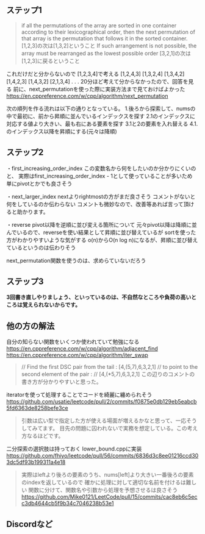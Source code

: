 ## ステップ1
>if all the permutations of the array are sorted in one container according to their lexicographical order, then the next permutation of that array is the permutation that follows it in the sorted container. 
[1,2,3]の次は[1,3,2]ということ
>If such arrangement is not possible, the array must be rearranged as the lowest possible order
[3,2,1]の次は[1,2,3]に戻るということ

これだけだと分からないので
[1,2,3,4]で考える
[1,2,4,3] 
[1,3,2,4]
[1,3,4,2]
[1,4,2,3]
[1,4,3,2]
[2,1,3,4]
.
.
.
20分ほど考えて分からなかったので、回答を見る
前に、next_permutationを使った際に実装方法まで見ておけばよかった
https://en.cppreference.com/w/cpp/algorithm/next_permutation

次の順列を作る流れは以下の通りとなっている。
1.後ろから探索して、numsの中で最初に、前から昇順に並んでいるインデックスを探す
2.1のインデックスに対応する値より大きい、最も右にある要素を探す
3.1と2の要素を入れ替える
4.1.のインデックス以降を昇順にする(元々は降順)


## ステップ2
・first_increasing_order_index
  この変数名から何をしたいのか分かりにくいのと、
  実際はfirst_increasing_order_index - 1として使っていることが多いため
  単にpivotとかでも良さそう

・next_larger_index
  nextよりrightmostの方がまだ良さそう
  コメントがないと何をしているのか伝わらない
  コメントも微妙なので、改善等あれば言って頂けると助かります。

・reverse
  pivot以降を逆順に並び変える箇所について
  元々pivot以降は降順に並んでいるので、reverseを使い結果として昇順に並び替えているが
  sortを使った方がわかりやすいような気がする
  o(n)からO(n log n)になるが、昇順に並び替えているというのは伝わりそう

next_permutation関数を使うのは、求めらていないだろう

## ステップ3
**3回書き直しやりましょう、といっているのは、不自然なところや負荷の高いところは覚えられないからです。**

## 他の方の解法

自分の知らない関数をいくつか使われていて勉強になる
https://en.cppreference.com/w/cpp/algorithm/adjacent_find
https://en.cppreference.com/w/cpp/algorithm/iter_swap

>// Find the first DSC pair from the tail : [4,(5,7),6,3,2,1]
>// to point to the second element of the pair :
>// [4,(*5,7),6,3,2,1]
この辺りのコメントの書き方が分かりやすいと思った。

iteratorを使って処理することでコードを綺麗に纏められそう
https://github.com/usatie/leetcode/pull/2/commits/f0875e0db129eb5eabcb5fd6363de8258befe3ce


>引数は広い型で指定した方が使える場面が増えるかなと思って、一応そうしてみてます。
目先の問題に囚われないで実務を想定している。この考え方なるほどです。

二分探索の選択肢は持っておく
lower_bound.cppに実装
https://github.com/fhiyo/leetcode/pull/56/commits/6836d3c8ee01216ccd303dc5df93b199311a4e18

>実際はleftより後ろの要素のうち、nums[left]より大きい一番後ろの要素のindexを返しているので
確かに処理に対して適切な名前を付けるは難しい
関数に分けて、関数名や引数から処理を予想させるは良さそう
https://github.com/Mike0121/LeetCode/pull/15/commits/cac8eb6c5ecc3db4644cb5f9b34c7046238b53e1

## Discordなど

